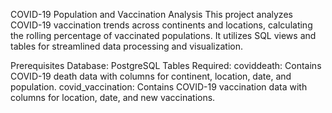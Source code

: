 
COVID-19 Population and Vaccination Analysis
This project analyzes COVID-19 vaccination trends across continents and locations, calculating the rolling percentage of vaccinated populations. It utilizes SQL views and tables for streamlined data processing and visualization.

Prerequisites
Database: PostgreSQL
Tables Required:
coviddeath: Contains COVID-19 death data with columns for continent, location, date, and population.
covid_vaccination: Contains COVID-19 vaccination data with columns for location, date, and new vaccinations.
